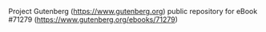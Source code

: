Project Gutenberg (https://www.gutenberg.org) public repository for
eBook #71279 (https://www.gutenberg.org/ebooks/71279)
